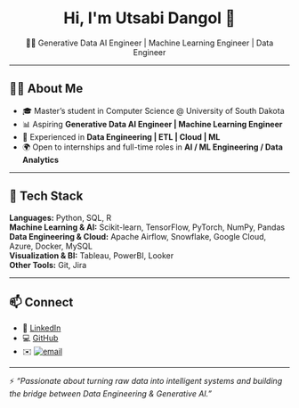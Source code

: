 <h1 align="center">Hi, I'm Utsabi Dangol 👋</h1>
<p align="center">👩‍💻 Generative Data AI Engineer | Machine Learning Engineer | Data Engineer 

---

## 👩‍💻 About Me

- 🎓 Master’s student in Computer Science @ University of South Dakota 
- 📊 Aspiring **Generative Data AI Engineer | Machine Learning Engineer** 
- 🚀 Experienced in **Data Engineering | ETL | Cloud | ML** 
- 🌍 Open to internships and full-time roles in **AI / ML Engineering / Data Analytics**
  
--- 

## 🔧 Tech Stack  

**Languages:** Python, SQL, R  
**Machine Learning & AI:** Scikit-learn, TensorFlow, PyTorch, NumPy, Pandas  
**Data Engineering & Cloud:** Apache Airflow, Snowflake, Google Cloud, Azure, Docker, MySQL  
**Visualization & BI:** Tableau, PowerBI, Looker  
**Other Tools:** Git, Jira  

---

## 📫 Connect

- 💼 [LinkedIn](https://www.linkedin.com/in/utsabidangol/)
- 💻 [GitHub](https://github.com/utsabi)
- ✉️ [![email](https://img.shields.io/badge/Email-D14836?logo=gmail&logoColor=white)](mailto:utsabidangol123@gmail.com) 


---

⚡ *“Passionate about turning raw data into intelligent systems and building the bridge between Data Engineering & Generative AI.”*  
